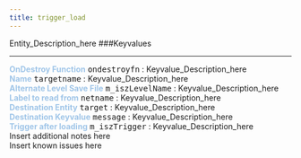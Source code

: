 ```yaml
---
title: trigger_load
---
```


Entity_Description_here
###Keyvalues
<hr>
<div class="entityentry" markdown="1">
<span style="color:#9fc5e8;"><b>OnDestroy Function</b></span> <kbd  class="tooltip" data-tooltip="string">ondestroyfn</kbd> :
Keyvalue_Description_here
</div>
<div class="entityentry" markdown="1">
<span style="color:#9fc5e8;"><b>Name</b></span> <kbd  class="tooltip" data-tooltip="target_source">targetname</kbd> :
Keyvalue_Description_here
</div>
<div class="entityentry" markdown="1">
<span style="color:#9fc5e8;"><b>Alternate Level Save File</b></span> <kbd  class="tooltip" data-tooltip="string">m_iszLevelName</kbd> :
Keyvalue_Description_here
</div>
<div class="entityentry" markdown="1">
<span style="color:#9fc5e8;"><b>Label to read from</b></span> <kbd  class="tooltip" data-tooltip="string">netname</kbd> :
Keyvalue_Description_here
</div>
<div class="entityentry" markdown="1">
<span style="color:#9fc5e8;"><b>Destination Entity</b></span> <kbd  class="tooltip" data-tooltip="string">target</kbd> :
Keyvalue_Description_here
</div>
<div class="entityentry" markdown="1">
<span style="color:#9fc5e8;"><b>Destination Keyvalue</b></span> <kbd  class="tooltip" data-tooltip="string">message</kbd> :
Keyvalue_Description_here
</div>
<div class="entityentry" markdown="1">
<span style="color:#9fc5e8;"><b>Trigger after loading</b></span> <kbd  class="tooltip" data-tooltip="String">m_iszTrigger</kbd> :
Keyvalue_Description_here
</div>
<div class="notices blue">Insert additional notes here</div>
<div class="notices red">Insert known issues here</div>
